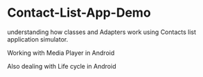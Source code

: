 # Contact-List-App-Demo

understanding how classes and Adapters work using Contacts list application simulator.

Working with Media Player in Android

Also dealing with Life cycle in Android 
